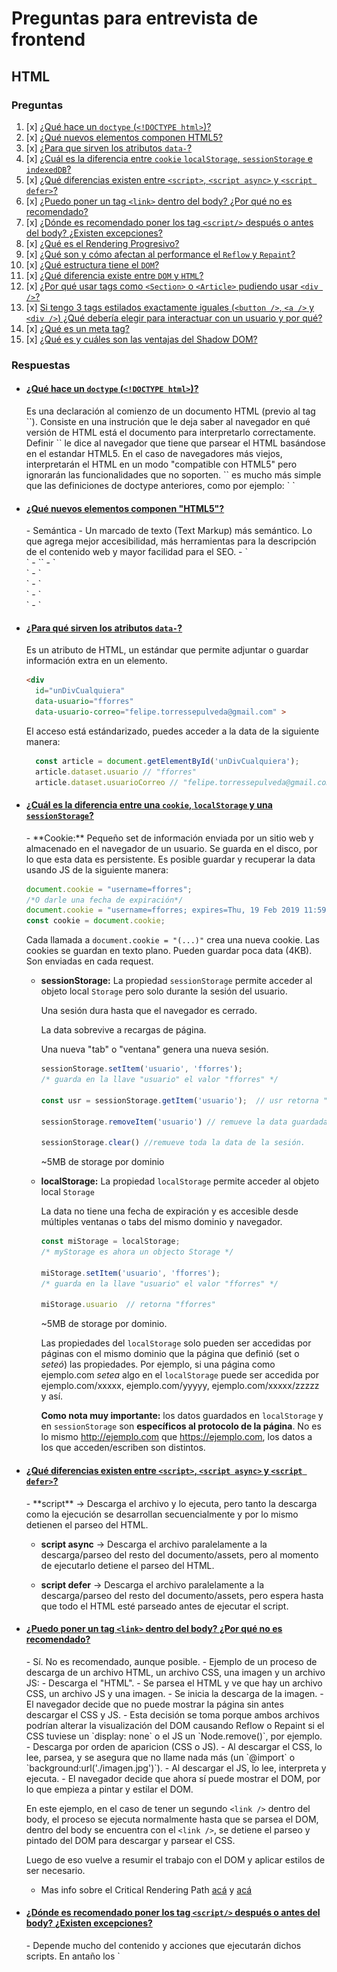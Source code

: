 # Preguntas para entrevista de frontend
## HTML
### Preguntas
1. [x] [¿Qué hace un `doctype`  (`<!DOCTYPE html>`)?](#1)
1. [x] [¿Qué nuevos elementos componen HTML5?](#2)
1. [x] [¿Para que sirven los atributos `data-`?](#4)
1. [x] [¿Cuál es la diferencia entre `cookie` `localStorage`, `sessionStorage` e `indexedDB`?](#5)
1. [x] [¿Qué diferencias existen entre `<script>`, `<script async>` y `<script defer>`?](#6)
1. [x] [¿Puedo poner un tag `<link>` dentro del body? ¿Por qué no es recomendado?](#7)
1. [x] [¿Dónde es recomendado poner los tag `<script/>` después o antes del body? ¿Existen excepciones?](#8)
1. [x] [¿Qué es el Rendering Progresivo?](#9)
1. [x] [¿Qué son y cómo afectan al performance el `Reflow` y `Repaint`?](#10)
1. [x] [¿Qué estructura tiene el `DOM`?](#11)
1. [x] [¿Qué diferencia existe entre `DOM` y `HTML`?](#12)
1. [x] [¿Por qué usar tags como `<Section>` o `<Article>` pudiendo usar `<div />`?](#13)
1. [x] [Si tengo 3 tags estilados exactamente iguales (`<button />`, `<a />` y `<div />`) ¿Qué debería elegir para interactuar con un usuario y por qué?](#14)
1. [x] [¿Qué es un meta tag?](#17)
1. [x] [¿Qué es y cuáles son las ventajas del Shadow DOM?](#18)


### Respuestas
- #### [¿Qué hace un `doctype`  (`<!DOCTYPE html>`)?](#1)
  <div id="1" />
  Es una declaración al comienzo de un documento HTML (previo al tag `<html>`). Consiste en una instrución que le deja saber al navegador en qué versión de HTML está el documento para interpretarlo correctamente.
  Definir `<!DOCTYPE html>` le dice al navegador que tiene que parsear el HTML basándose en el estandar HTML5.
  En el caso de navegadores más viejos, interpretarán el HTML en un modo "compatible con HTML5" pero ignorarán las funcionalidades que no soporten.
  `<!DOCTYPE html>` es mucho más simple que las definiciones de doctype anteriores, como por ejemplo:
  `<!DOCTYPE HTML PUBLIC "-//W3C//DTD HTML 4.01//EN"
  "http://www.w3.org/TR/html4/strict.dtd">
  `



- #### [¿Qué nuevos elementos componen "HTML5"?](#2)
  <div id="2" />
  - Semántica - Un marcado de texto (Text Markup) más semántico. Lo que agrega mejor accesibilidad, más herramientas para la descripción de el contenido web y mayor facilidad para el SEO.
    - `<footer>`
    - `<canvas>`
    - `<article>`
    - `<main>`
    - `<nav>`
    - `<aside>`
    - `<dialog>`
    - `<section>`
    - Etc...
    - Nuevos elementos de form:
      - `<datalist>`
      - `<keygen>`
      - `<output>`
  - Conectividad (Diferentes métodos de comunicación)
    - WebSockets
    - WebRTC
    - Eventos del Servidor (server-sent events)
  - Offline Web
    - Caché de aplicación
    - Web Workers
    - IndexedDB
    - Uso de archivos offline (File API / FileReader)
    - Detección de la conectividad (navigator.onLine)
  - Multimedia e interacción
    - `<Audio>` y `<Video>`
  - Trabajos gráficos
    - WebGL
    - Canvas
    - SVG
  - JavaScript/Integraciónes
    - Web Workers
    - History API
    - DragAndDrop
    - RequestAnimationFrame
    - FullScreenAPI
    - PointerLock
  - Acceso al dispositivo
    - Cámara
    - Eventos touch
    - Orientación del dispositivo
    - Geolocalización
    - Web Bluetooth
    - WebVR
  - CSS3



- #### [¿Para qué sirven los atributos `data-`?](#4)
  <div id="4" />
  Es un atributo de HTML, un estándar que permite adjuntar o guardar información extra en un elemento.

  ```html
  <div
    id="unDivCualquiera"
    data-usuario="fforres"
    data-usuario-correo="felipe.torressepulveda@gmail.com" >
  ```

  El acceso está estándarizado, puedes acceder a la data de la siguiente manera:

  ```javascript
    const article = document.getElementById('unDivCualquiera');
    article.dataset.usuario // "fforres"
    article.dataset.usuarioCorreo // "felipe.torressepulveda@gmail.com"
  ```

- #### [¿Cuál es la diferencia entre una `cookie`, `localStorage` y una `sessionStorage`?](#5)
  <div id="5" />
  - **Cookie:**
    Pequeño set de información enviada por un sitio web y almacenado en el navegador de un usuario.
    Se guarda en el disco, por lo que esta data es persistente.
    Es posible guardar y recuperar la data usando JS de la siguiente manera:

    ```javascript
    document.cookie = "username=fforres";
    /*O darle una fecha de expiración*/
    document.cookie = "username=fforres; expires=Thu, 19 Feb 2019 11:59:59 UTC";
    const cookie = document.cookie;
    ```

    Cada llamada a `document.cookie = "(...)"` crea una nueva cookie.
    Las cookies se guardan en texto plano.
    Pueden guardar poca data (4KB).
    Son enviadas en cada request.


  - **sessionStorage:**
    La propiedad `sessionStorage` permite acceder al objeto local `Storage` pero solo durante la sesión del usuario.

    Una sesión dura hasta que el navegador es cerrado.

    La data sobrevive a recargas de página.

    Una nueva "tab" o "ventana" genera una nueva sesión.

    ```javascript
    sessionStorage.setItem('usuario', 'fforres');
    /* guarda en la llave "usuario" el valor "fforres" */

    const usr = sessionStorage.getItem('usuario');  // usr retorna "fforres"

    sessionStorage.removeItem('usuario') // remueve la data guardada en esa llave

    sessionStorage.clear() //remueve toda la data de la sesión.
    ```
    ~5MB de storage por dominio



  - **localStorage:**
    La propiedad `localStorage` permite acceder al objeto local `Storage`

    La data no tiene una fecha de expiración y es accesible desde múltiples ventanas o tabs del mismo dominio y navegador.
    ```javascript
    const miStorage = localStorage;
    /* myStorage es ahora un objecto Storage */

    miStorage.setItem('usuario', 'fforres');
    /* guarda en la llave "usuario" el valor "fforres" */

    miStorage.usuario  // retorna "fforres"
    ```

    ~5MB de storage por dominio.

    Las propiedades del `localStorage` solo pueden ser accedidas por páginas con el mismo dominio que la página que definió (set o *seteó*) las propiedades. Por ejemplo, si una página como ejemplo.com *setea* algo en el `localStorage` puede ser accedida por ejemplo.com/xxxxx, ejemplo.com/yyyyy, ejemplo.com/xxxxx/zzzzz y así.


    **Como nota muy importante:** los datos guardados en `localStorage` y en `sessionStorage` son **específicos al protocolo de la página**. No es lo mismo http://ejemplo.com que https://ejemplo.com, los datos a los que acceden/escriben son distintos.




- #### [¿Qué diferencias existen entre `<script>`, `<script async>` y `<script defer>`?](#6)
  <div id="6" />
  - **script** -> Descarga el archivo y lo ejecuta, pero tanto la descarga como la ejecución se desarrollan secuencialmente y por lo mismo detienen el parseo del HTML.

  - **script async** -> Descarga el archivo paralelamente a la descarga/parseo del resto del documento/assets, pero al momento de ejecutarlo detiene el parseo del HTML.

  - **script defer** -> Descarga el archivo paralelamente a la descarga/parseo del resto del documento/assets, pero espera hasta que todo el HTML esté parseado antes de ejecutar el script.



- #### [¿Puedo poner un tag `<link>` dentro del body? ¿Por qué no es recomendado?](#7)
  <div id="7" />
  - Sí. No es recomendado, aunque posible.
  - Ejemplo de un proceso de descarga de un archivo HTML, un archivo CSS, una imagen y un archivo JS:
    - Descarga el "HTML".
    - Se parsea el HTML y ve que hay un archivo CSS, un archivo JS y una imagen.
    - Se inicia la descarga de la imagen.
    - El navegador decide que no puede mostrar la página sin antes descargar el CSS y JS.
      - Esta decisión se toma porque ambos archivos podrían alterar la visualización del DOM causando Reflow o Repaint si el CSS tuviese un `display: none` o el JS un `Node.remove()`, por ejemplo.
    - Descarga por orden de aparicion (CSS o JS).
    - Al descargar el CSS, lo lee, parsea, y se asegura que no llame nada más (un `@import` o `background:url('./imagen.jpg')`).
    - Al descargar el JS, lo lee, interpreta y ejecuta.
    - El navegador decide que ahora sí puede mostrar el DOM, por lo que empieza a pintar y estilar el DOM.

  En este ejemplo, en el caso de tener un segundo `<link />` dentro del body, el proceso se ejecuta normalmente hasta que se parsea el DOM, dentro del body se encuentra con el `<link />`, se detiene el parseo y pintado del DOM para descargar y parsear el CSS.

  Luego de eso vuelve a resumir el trabajo con el DOM y aplicar estilos de ser necesario.

  + Mas info sobre el Critical Rendering Path [acá](https://developers.google.com/web/fundamentals/performance/critical-rendering-path/) y [acá](https://varvy.com/pagespeed/critical-render-path.html)




- #### [¿Dónde es recomendado poner los tag `<script/>` después o antes del body? ¿Existen excepciones?](#8)
  <div id="8" />
  - Depende mucho del contenido y acciones que ejecutarán dichos scripts. En antaño los `<script/>` se colocaban posterior al body para priorizar el mostrar la estructura del contenido (HTML), estilarlo (CSS) y después agregar la interactividad con los scripts. Pero actualmente existen los atributos `async` o `defer` que nos ayudan a definir descargas, parseos y ejecución diferidos.

- #### [¿Qué es el Rendering Progresivo?](#9)
  <div id="9" />
  - Un conjunto de técnicas y decisiones tomadas y aplicadas a fin de priorizar qué contenido o elemento se debería cargar primero (el contenido de una noticia, el landing en un sitio web) y despriorizar la carga de otras secciones (footer, banners, side-menus, etc).





- #### [¿Qué son y cómo afectan al performance el `Reflow` y `Paint`/`RePaint` ?](#10)
  <div id="10" />
  - `RePaint` es el nombre que se le da al proceso que ejecuta el navegador cuando realiza cambios visuales a un elemento, pero no cambia su `layout` (color de fondo, visibilidad, outline).

  - `Reflow` es el proceso que ejecuta el navegador cuando los cambios que realiza a un elemento, cambian su layout (posicion, tamaño, etc) que obligan a recalcular y posiblemente reposicionar otros elementos en el documento.

  Ambos procesos son críticos a la hora de analizar y optimizar la performance, donde `ReFlow` afecta de manera mucho mayor.

  - Al mover un elemento que cause `ReFlow`, es necesario recalcular **todos** los otros elementos del DOM que podrían verse afectados por este cambio.

  - `RePaint` necesita verificar la visibilidad de todos los otros nodos y como estos afectan a la visibilidad de el/los nodos iniciales.
    - Ejemplo:

      El cambiar el color de fondo de un `<div id="a" />` sobre el que hay un `<div id="b">` con una opacidad `0.5`, fuerza a recalcular el color de fondo y los efectos que tiene el `<div id="b">` sobre el A




- #### [¿Qué estructura tiene el `DOM`?](#11)
  <div id="11" />
  - Un árbol.
  - Un árbol imperfecto y desbalanceado.

  *Puede ser interesante tomarse de este tema para iniciar una conversacion sobre CS (Computer Science), estructuras de datos. El porqué usualmente los frontend engineers y frontend developers no buscan conocimientos de CS (Computer Science))*




- #### [¿Qué diferencia existe entre `DOM` y `HTML`?](#12)
  <div id="12" />
  - HTML - (Hyper Text Markup Language) Es un lenguaje de marcado (*markup*) que define una sintaxis específica para representar un cierto tipo de componentes que luego el navegador interpreta y transforma en el DOM.
  - DOM - (Document Object Model) - Es el modelo de la interpretación de un HTML. El DOM es (y expone) una API para un documento de HTML válido que permite interactuar y realizar acciones programáticas sobre él.
    Ejemplo:
      ```javascript
        if (a) {
          const texto = document.createTextNode(" Hola :-) ");
          document.body.appendChild(texto);
        }
      ```

  + Más información [acá (Mozilla)](https://developer.mozilla.org/en-US/docs/Web/API/Document_Object_Model/Introduction) y [acá (w3.org)](https://www.w3.org/TR/DOM-Level-2-Core/introduction.html)





- #### [¿Por qué usar tags como `<Section>` o `<Article>` pudiendo usar `<div />`?](#13)
  <div id="13" />
  - En primera instancia, por accesibilidad. Utilizar elementos como `<article>`, `<details>`, `<footer>` o `<nav>` ayuda a los screenreaders a mapear e interpretar correctamente el DOM.
  - Tocando el tema de la accesibilidad, de nada sirve usar atributos como `role` o `aria-*` de manera conflictiva.
  ```html
    <!-- MAL! :( -->
    <button role="header"/>

    <!-- Mucho Mejor :) -->
    <header role="header"/>
  ```

  + Para conocer más de [Aria y document conformance, acá](https://www.w3.org/TR/html-aria/#docconformance)





- #### [Si tengo 3 tags estilados exactamente iguales (`<button />`, `<a />` y `<div />`) ¿Qué debería elegir para interactuar con un usuario y por qué?](#14)
  <div id="14" />
  - Una pregunta un poco capciosa, principalmente porque la decisión pasa por accesibilidad más que por otra cosa.

    La idea primaria es usar elementos concretos para las interacciones que se realizarán.
    Por ejemplo, si se busca hacer un submit a un formulario, es mejor usar un `<button />` que un `<span />` estilado.
    En el ejemplo anterior, aunque ambos realicen la acción mediante una función de JavaScript, screenreaders pueden considerar de manera distinta ambos elementos.

    Como caveat, es posible usar atributos como `role=""` o `aria-*` para especificar el rol de un elemento, pero no es bueno usarlos de manera conflictiva.


  + Para conocer más de [Aria y document conformance, acá](https://www.w3.org/TR/html-aria/#docconformance)





- #### [¿Qué es un meta tag?](#17)
  <div id="17" />
  - Son Elementos o Tags usados en HTML que proveen metadata del sitio o "Información sobre la información" (o del contenido) del mismo sitio.

  Ejemplo:

    Consideremos este meta tag:
    ```html
    <meta charset=“utf-8”>
    ```
    El tag no contiene información concreta del sitio como lo sería una noticia, un título, una imagen o un link, pero entrega información sobre el formato de encoding del sitio.

    ***Información sobre el contenido (o la información) del sitio.***




- #### [¿Qué es y cuáles son las ventajas del Shadow DOM?](#18)
  <div id="18" />
  El Shadow DOM es una funcionalidad que permite inyectar un sub-árbol de elementos DOM (un SUB-DOM) en el documento actualmente renderizado en el navegador.

  *(El Shadow DOM asocia un nuevo tipo de nodo asociado que se puede asociar con los elementos llamado el "Shadow Root", el elemento al que se le asocia este "Shadow Root" se le dice "Shadow Host")*

  La idea del Shadow DOM es crear elementos web con estilo y funcionalidades auto-contenidos (o encapsulados), por lo que reglas de estilo como `#contenedor { background: red; }` definidas dentro del Shadow DOM, no afectará elementos que cumplan con esa condición que estén fuera de él.

  Ejemplo:

  ```html
  <!DOCTYPE html>
  <html>
    <head>
      <meta charset="utf-8">
      <script defer src="./index.js" charset="utf-8"></script>
      <style media="screen">
        #shadow {
          color: green;
        }
      </style>
    </head>
    <body>
      <h1 id="shadow">Hello Shadow DOM</h1>
    </body>
  </html>
  ```
  ```javascript
  const header = document.createElement('header');
  const shadowRoot = header.attachShadow({mode: 'open'});
  shadowRoot.innerHTML = `
    <style>
    #shadow {
      color: red;
    }
    </style>
    <h1 id="shadow">Hello Shadow DOM</h1>`; // Could also use appendChild().
  document.body.appendChild(header);
  ```

  Teniendo estos 2 elementos `<h1 id="shadow">Hello Shadow DOM</h1>`, uno siendo creado y estilado mediante el uso de Shadow DOM y el otro siendo creado por la interpretación del DOM, el navegador muestra lo siguiente:

  ![](./shadow_dom.png)
